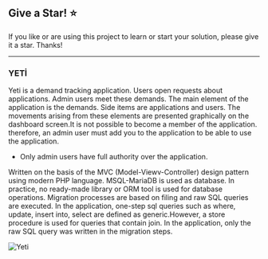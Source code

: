 ## Give a Star! :star:
If you like or are using this project to learn or start your solution, please give it a star. Thanks!
<hr>

### YETİ

Yeti is a demand tracking application. Users open requests about applications. Admin users meet these demands. The main element of the application is the demands. Side items are applications and users. The movements arising from these elements are presented graphically on the dashboard screen.It is not possible to become a member of the application. therefore, an admin user must add you to the application to be able to use the application.

* Only admin users have full authority over the application.

Written on the basis of the MVC (Model-Viewv-Controller) design pattern using modern PHP language. MSQL-MariaDB is used as database. In practice, no ready-made library or ORM tool is used for database operations. Migration processes are based on filing and raw SQL queries are executed. In the application, one-step sql queries such as where, update, insert into, select are defined as generic.However, a store procedure is used for queries that contain join. In the application, only the raw SQL query was written in the migration steps.

![Yeti](https://github.com/NisanurBulut/Yeti/blob/master/Trailers/Trailer_Yeti.gif)